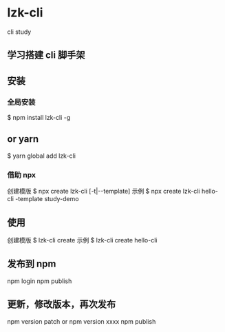 # lzk-cli

cli study

## 学习搭建 cli 脚手架

## 安装

### 全局安装

$ npm install lzk-cli -g

## or yarn

$ yarn global add lzk-cli

### 借助 npx

创建模版
$ npx create lzk-cli <name> [-t|--template]
示例
$ npx create lzk-cli hello-cli -template study-demo

## 使用

创建模版
$ lzk-cli create <name>
示例
$ lzk-cli create hello-cli

## 发布到 npm

npm login
npm publish

## 更新，修改版本，再次发布

npm version patch or npm version xxxx
npm publish
